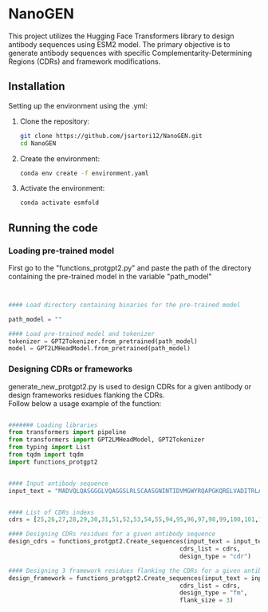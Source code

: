 # NanoGEN

This project utilizes the Hugging Face Transformers library to design antibody sequences using ESM2 model. The primary objective is to generate antibody sequences with specific Complementarity-Determining Regions (CDRs) and framework modifications.

## Installation

Setting up the environment using the .yml:
<br />

1. Clone the repository:
    ```sh
    git clone https://github.com/jsartori12/NanoGEN.git
    cd NanoGEN
    ```
2. Create the environment:
    ```sh
    conda env create -f environment.yaml
    ```
3. Activate the environment:
    ```sh
    conda activate esmfold
    ```

## Running the code
### Loading pre-trained model
First go to the "functions_protgpt2.py" and paste the path of the directory containing the pre-trained model in the variable "path_model" 
<br />

```python


#### Load directory containing binaries for the pre-trained model

path_model = ""

#### Load pre-trained model and tokenizer
tokenizer = GPT2Tokenizer.from_pretrained(path_model)
model = GPT2LMHeadModel.from_pretrained(path_model)
```
### Designing CDRs or frameworks
generate_new_protgpt2.py is used to design CDRs for a given antibody or design frameworks residues flanking the CDRs.
<br/>
Follow below a usage example of the function:
<br/>
```python

####### Loading libraries
from transformers import pipeline
from transformers import GPT2LMHeadModel, GPT2Tokenizer
from typing import List
from tqdm import tqdm
import functions_protgpt2


#### Input antibody sequence
input_text = "MADVQLQASGGGLVQAGGSLRLSCAASGNINTIDVMGWYRQAPGKQRELVADITRLASANYADSVKGRFTISRDNAKNTVYLQMNNLEPKDTAVYYCAQWILSTDHSYMHYWGQGTQVTVTVSS"


#### List of CDRs indexs
cdrs = [25,26,27,28,29,30,31,51,52,53,54,55,94,95,96,97,98,99,100,101,102,103,104,105]

#### Designing CDRs residues for a given antibody sequence
design_cdrs = functions_protgpt2.Create_sequences(input_text = input_text, 
                                                cdrs_list = cdrs,
                                                design_type = "cdr")

#### Designing 3 framework residues flanking the CDRs for a given antibody sequence
design_framework = functions_protgpt2.Create_sequences(input_text = input_text, 
                                                cdrs_list = cdrs,
                                                design_type = "fm",
                                                flank_size = 3)


```








